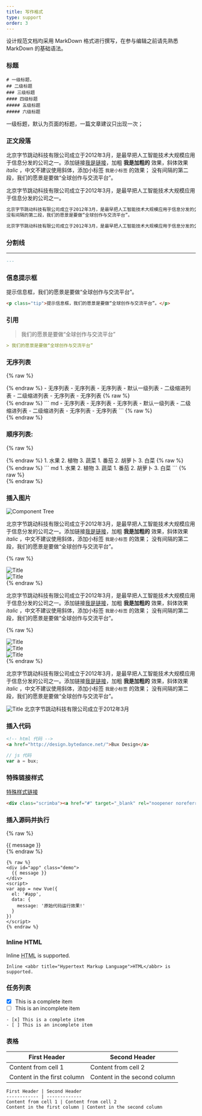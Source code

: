 ```yaml
---
title: 写作格式
type: support
order: 3
---
```


设计规范文档均采用 MarkDown 格式进行撰写，在参与编辑之前请先熟悉 MarkDown 的基础语法。


### 标题

```
# 一级标题，
## 二级标题
### 三级标题
#### 四级标题
##### 五级标题
##### 六级标题
```

一级标题，默认为页面的标题，一篇文章建议只出现一次；


### 正文段落

北京字节跳动科技有限公司成立于2012年3月，是最早把人工智能技术大规模应用于信息分发的公司之一。添加链接[我是链接](#)，加粗 **我是加粗的** 效果，斜体效果  _italic_ ，中文不建议使用斜体，添加小标签 `我是小标签` 的效果；
没有间隔的第二段，我们的愿景是要做“全球创作与交流平台”。

北京字节跳动科技有限公司成立于2012年3月，是最早把人工智能技术大规模应用于信息分发的公司之一。

``` md
北京字节跳动科技有限公司成立于2012年3月，是最早把人工智能技术大规模应用于信息分发的公司之一。添加链接[我是链接](#)，加粗 **我是加粗的** 效果，斜体效果  _italic_ ，中文不建议使用斜体，添加小标签 `我是小标签` 的效果；
没有间隔的第二段，我们的愿景是要做“全球创作与交流平台”。

北京字节跳动科技有限公司成立于2012年3月，是最早把人工智能技术大规模应用于信息分发的公司之一。
```


### 分割线
---
``` md
---
```

### 信息提示框

<p class="tip">提示信息框，我们的愿景是要做“全球创作与交流平台”。</p>

``` html
<p class="tip">提示信息框，我们的愿景是要做“全球创作与交流平台”。</p>
```

### 引用
> 我们的愿景是要做“全球创作与交流平台”

``` md
> 我们的愿景是要做“全球创作与交流平台”
```

### 无序列表


{% raw %}
<div class="row">
  <div class="col">
{% endraw %}
- 无序列表
- 无序列表
- 无序列表
- 默认一级列表
  - 二级缩进列表
  - 二级缩进列表
- 无序列表
- 无序列表
{% raw %}
  </div>
  <div class="col">
{% endraw %}
``` md
- 无序列表
- 无序列表
- 无序列表
- 默认一级列表
  - 二级缩进列表
  - 二级缩进列表
- 无序列表
- 无序列表
```
{% raw %}
  </div>
</div>
{% endraw %}



### 顺序列表:

{% raw %}
<div class="row">
  <div class="col">
{% endraw %}
  1. 水果
  2. 植物
  3. 蔬菜
    1. 番茄
    2. 胡萝卜
    3. 白菜
{% raw %}
  </div>
  <div class="col">
{% endraw %}
  ``` md
    1. 水果
    2. 植物
    3. 蔬菜
      1. 番茄
      2. 胡萝卜
      3. 白菜
  ```
{% raw %}
  </div>
</div>
{% endraw %}





### 插入图片

![Component Tree](assets/team.png)

北京字节跳动科技有限公司成立于2012年3月，是最早把人工智能技术大规模应用于信息分发的公司之一。添加链接[我是链接](#)，加粗 **我是加粗的** 效果，斜体效果  _italic_ ，中文不建议使用斜体，添加小标签 `我是小标签` 的效果；
没有间隔的第二段，我们的愿景是要做“全球创作与交流平台”。


{% raw %}
  <div class="row">
    <div class="col">
      <img src="assets/team.png" alt="Title">
    </div>
    <div class="col">
      <img src="assets/team.png" alt="Title">
    </div>
  </div>
{% endraw %}

北京字节跳动科技有限公司成立于2012年3月，是最早把人工智能技术大规模应用于信息分发的公司之一。添加链接[我是链接](#)，加粗 **我是加粗的** 效果，斜体效果  _italic_ ，中文不建议使用斜体，添加小标签 `我是小标签` 的效果；
没有间隔的第二段，我们的愿景是要做“全球创作与交流平台”。

{% raw %}
  <div class="row">
    <div class="col">
      <img src="assets/team.png" alt="Title">
    </div>
    <div class="col">
      <img src="assets/team.png" alt="Title">
    </div>
    <div class="col">
      <img src="assets/team.png" alt="Title">
    </div>
  </div>
{% endraw %}

<div class="row">
  <div class="col">

  北京字节跳动科技有限公司成立于2012年3月，是最早把人工智能技术大规模应用于信息分发的公司之一。添加链接[我是链接](#)，加粗 **我是加粗的** 效果，斜体效果  _italic_ ，中文不建议使用斜体，添加小标签 `我是小标签` 的效果；
  没有间隔的第二段，我们的愿景是要做“全球创作与交流平台”。

  </div>
  <div class="col">
    <img src="assets/team.png" alt="Title">
    北京字节跳动科技有限公司成立于2012年3月
  </div>
</div>





### 插入代码

``` html
<!-- html 代码 -->
<a href="http://design.bytedance.net/">Bux Design</a>
```

``` js
// js 代码
var a = bux;
```

### 特殊链接样式

<div class="scrimba"><a href="#" target="_blank" rel="noopener noreferrer">特殊样式链接</a></div>

``` html
<div class="scrimba"><a href="#" target="_blank" rel="noopener noreferrer">特殊样式链接</a></div>
```


### 插入源码并执行

{% raw %}
<div id="app" class="demo">
  {{ message }}
</div>
<script>
var app = new Vue({
  el: '#app',
  data: {
    message: '原始代码运行效果!'
  }
})
</script>
{% endraw %}

```
{% raw %}
<div id="app" class="demo">
  {{ message }}
</div>
<script>
var app = new Vue({
  el: '#app',
  data: {
    message: '原始代码运行效果!'
  }
})
</script>
{% endraw %}
```

###  Inline HTML

Inline <abbr title="Hypertext Markup Language">HTML</abbr> is supported.

```
Inline <abbr title="Hypertext Markup Language">HTML</abbr> is supported.
```

### 任务列表

- [x] This is a complete item
- [ ] This is an incomplete item

```
- [x] This is a complete item
- [ ] This is an incomplete item
```

### 表格

First Header | Second Header
------------ | -------------
Content from cell 1 | Content from cell 2
Content in the first column | Content in the second column

```
First Header | Second Header
------------ | -------------
Content from cell 1 | Content from cell 2
Content in the first column | Content in the second column
```
